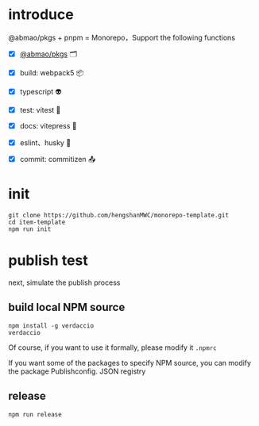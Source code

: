 # introduce

@abmao/pkgs + pnpm = Monorepo，Support the following functions
- [x] [@abmao/pkgs](https://github.com/hengshanMWC/pkgs) 🗂️
- [x] build: webpack5 📦
- [x] typescript 👽
- [x] test: vitest 🔬
- [x] docs: vitepress 🧪
- [x] eslint、husky 🔦
- [x] commit: commitizen 📤


# init

```
git clone https://github.com/hengshanMWC/monorepo-template.git
cd item-template
npm run init
```

# publish test

next, simulate the publish process

## build local NPM source

```
npm install -g verdaccio
verdaccio
```

Of course, if you want to use it formally, please modify it `.npmrc`

If you want some of the packages to specify NPM source, you can modify the package Publishconfig. JSON registry

## release
```
npm run release
```
